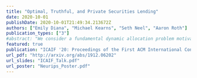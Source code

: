 ```yaml
---
title: "Optimal, Truthful, and Private Securities Lending"
date: 2020-10-01
publishDate: 2020-10-01T21:49:34.213672Z
authors: ["Emily Diana", "Michael Kearns", "Seth Neel", "Aaron Roth"]
publication_types: ["3"]
#abstract: "We consider a fundamental dynamic allocation problem motivated by the problem of securities lending in financial markets, the mechanism underlying the short selling of stocks. A lender would like to distribute a finite number of identical copies of some scarce resource to $n$ clients, each of whom has a private demand that is unknown to the lender. The lender would like to maximize the usage of the resource --- avoiding allocating more to a client than her true demand --- but is constrained to sell the resource at a pre-specified price per unit, and thus cannot use prices to incentivize truthful reporting. We first show that the Bayesian optimal algorithm for the one-shot problem --- which maximizes the resource's expected usage according to the posterior expectation of demand, given reports --- actually incentivizes truthful reporting as a dominant strategy. Because true demands in the securities lending problem are often sensitive information that the client would like to hide from competitors, we then consider the problem under the additional desideratum of (joint) differential privacy. We give an algorithm, based on simple dynamics for computing market equilibria, that is simultaneously private, approximately optimal, and approximately dominant-strategy truthful. Finally, we leverage this private algorithm to construct an approximately truthful, optimal mechanism for the extensive form multi-round auction where the lender does not have access to the true joint distributions between clients' requests and demands."
featured: true 
publication: "ICAIF '20: Proceedings of the First ACM International Conference on AI in Finance" 
url_pdf: "http://arxiv.org/abs/1912.06202"
url_slides: "ICAIF_Talk.pdf"
url_poster: "Neurips_Poster.pdf"
---
```



